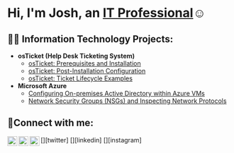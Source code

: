 <h1>Hi, I'm Josh, an <a href="https://linkedin.com/in/Josh">IT Professional</a>☺</h1>

<h2>👨‍💻 Information Technology Projects:</h2>

- <b>osTicket (Help Desk Ticketing System)</b>
  - [osTicket: Prerequisites and Installation](https://github.com/ronjaeengland/osticket-prereqs)
  - [osTicket: Post-Installation Configuration](https://github.com/ronjaeengland/post-install-config)
  - [osTicket: Ticket Lifecycle Examples](https://github.com/ronjaeengland/ticket-lifecycle)
- <b>Microsoft Azure</b>
  - [Configuring On-premises Active Directory within Azure VMs](https://github.com/ronjaeengland/configure-ad)
  - [Network Security Groups (NSGs) and Inspecting Network Protocols](https://github.com/Ronjaeengland/azure-network-protocols)

<h2>🤳Connect with me:</h2>

[<img align="left" alt="Josh | Twitter" width="22px" src="https://cdn.jsdelivr.net/npm/simple-icons@v3/icons/twitter.svg" />][twitter]
[<img align="left" alt="Josh | LinkedIn" width="22px" src="https://cdn.jsdelivr.net/npm/simple-icons@v3/icons/linkedin.svg" />][linkedin]
[<img align="left" alt="Josh | Instagram" width="22px" src="https://cdn.jsdelivr.net/npm/simple-icons@v3/icons/instagram.svg" />][instagram]
